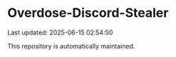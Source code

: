 # Overdose-Discord-Stealer

Last updated: 2025-06-15 02:54:50

This repository is automatically maintained.
